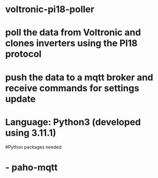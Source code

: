 # voltronic-pi18-poller
# poll the data from Voltronic and clones inverters using the PI18 protocol
# push the data to a mqtt broker and receive commands for settings update

# Language: Python3 (developed using 3.11.1)

#Python packages needed

# - paho-mqtt
